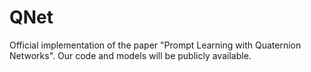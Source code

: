 # QNet
Official implementation of the paper "Prompt Learning with Quaternion Networks". Our code and models will be publicly available.
